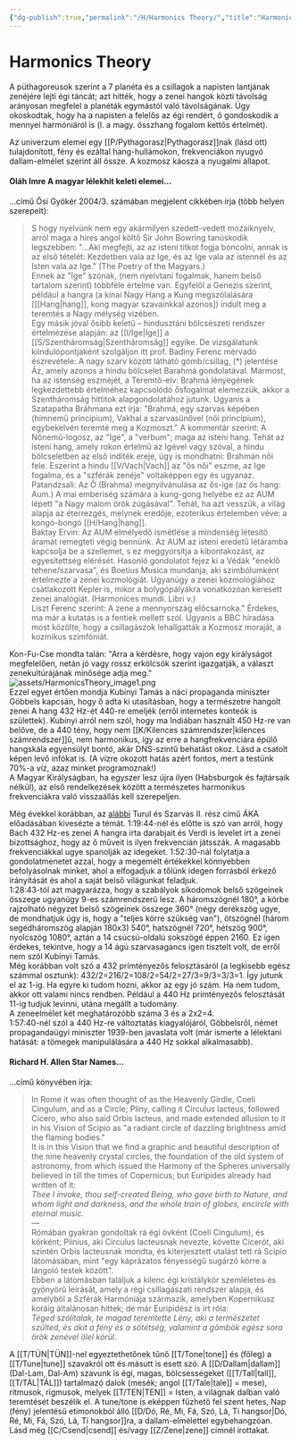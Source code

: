 ```yaml
---
{"dg-publish":true,"permalink":"/H/Harmonics Theory/","title":"Harmonics Theory","tags":["Englishtexttranslated"],"created":"2024-04-22T12:54","updated":"2025-09-24T13:52"}
---
```



# Harmonics Theory

A püthagoreusok szerint a 7 planéta és a csillagok a napisten lantjának zenéjére lejti égi táncát; azt hitték, hogy a zenei hangok közti távolság arányosan megfelel a planéták egymástól való távolságának. Úgy okoskodtak, hogy ha a napisten a felelős az égi rendért, ő gondoskodik a mennyei harmóniáról is (l. a magy. összhang fogalom kettős értelmét).  

Az univerzum elemei egy [[P/Pythagorasz\|Pythagorasz]]nak (lásd ott) tulajdonított, fény és ezáltal hang-hullámokon, frekvenciákon nyugvó dallam-elmélet szerint áll össze. A kozmosz káosza a nyugalmi állapot.  

#### Oláh Imre A magyar lélekhit keleti elemei...

...című Ősi Gyökér 2004/3. számában megjelent cikkében írja (több helyen szerepelt):  
> S hogy nyelvünk nem egy akármilyen szedett-vedett mozaiknyelv, arról maga a híres angol költő Sir John Bowring tanúskodik legszebben: "...Aki megfejti, az az isteni titkot fogja boncolni, annak is az első tételét: Kezdetben vala az Ige, és az Ige vala az istennél és az Isten vala az Ige." (The Poetry of the Magyars.)  
> Ennek az "Ige" szónak, (nem nyelvtani fogalmak, hanem belső tartalom szerint) többféle értelme van. Egyfelől a Genezis szerint, például a hangra (a kínai Nagy Hang a Kung megszólalására \[[[Hang\|hang]], kong magyar szavainkkal azonos\]) indult meg a teremtés a Nagy mélység vizében.  
> Egy másik jóval ősibb keletű – hindusztáni bölcsészeti rendszer értelmezése alapján: az [[I/Ige\|Ige]] a [[S/Szentháromság\|Szentháromság]] egyike. De vizsgálatunk kiindulópontjaként szolgáljon itt prof. Badiny Ferenc mérvadó észrevétele: A nagy szarv között látható gömb/csillag, (\*) jelentése Áz, amely azonos a hindu bölcselet Barahmá gondolatával. Mármost, ha az istenség eszméjét, a Teremtő-elv: Brahmá lényegének legkezdettebb értelméhez kapcsolódó ősfogalmat elemezzük, akkor a Szentháromság hittitok alapgondolatához jutunk. Ugyanis a Szatapatha Bráhmana ezt írja: "Brahmá, egy szarvas képében (hímnemű princípium), Vakhal a szarvasünővel (női princípium), egybekelvén teremté meg a Kozmoszt." A kommentár szerint: A Nőnemű-logosz, az "Ige", a "verbum"; maga az isteni hang. Tehát az isteni hang, amely rokon értelmű az Igével vagy szóval, a hindu bölcseletben az első indíték ereje, úgy is mondhatni: Brahmán női fele. Eszerint a hindu [[V/Vach\|Vach]] az "ős női" eszme, az Ige fogalma, és a "szférák zenéje" voltaképpen egy és ugyanaz.  
> Patandzsali: Az Ő (Brahma) megnyilvánulása az ős-ige (az ős hang: Aum.) A mai emberiség számára a kung-gong helyébe ez az AUM lépett "a Nagy malom örök zúgásával". Tehát, ha azt vesszük, a világ alapja az éterrezgés, melynek eredője, ezoterikus értelemben véve: a kongó-bongó [[H/Hang\|hang]].  
> Baktay Ervin: Az AUM elmélyedő ismétlése a mindenség létesítő áramát remegteti végig bennünk. Az AUM az isteni eredetű létáramba kapcsolja be a szellemet, s ez meggyorsítja a kibontakozást, az egyesítettség elérését. Hasonló gondolatot fejez ki a Védák "éneklő tehene/szarvasa", és Boetius Musica mundanja, aki szimbólumként értelmezte a zenei kozmológiát. Ugyanúgy a zenei kozmológiához csatlakozott Kepler is, mikor a bolygópályákra vonatkozóan keresett zenei analógiát. (Harmonices mundi. Libri v.)  
> Liszt Ferenc szerint: A zene a mennyország előcsarnoka." Érdekes, ma már a kutatás is a fentiek mellett szól. Ugyanis a BBC híradása most közölte, hogy a csillagászok lehallgatták a Kozmosz moraját, a kozmikus szimfóniát.  

Kon-Fu-Cse mondta talán: "Arra a kérdésre, hogy vajon egy királyságot megfelelően, netán jó vagy rossz erkölcsök szerint igazgatják, a választ zenekultúrájának minősége adja meg."  
![assets/HarmonicsTheory_image1.png](/img/user/H/assets/HarmonicsTheory_image1.png)  
Ezzel egyet értően mondja Kubínyi Tamás a náci propaganda miniszter Göbbels kapcsán, hogy ő adta ki utasításban, hogy a természetre hangolt zenei A hang 432 Hz-ét 440-re emeljék (erről internetes konteók is születtek). Kubínyi arról nem szól, hogy ma Indiában használt 450 Hz-re van belőve, de a 440 tény, hogy nem [[K/Kilences számrendszer\|kilences számrendszer]]ű, nem harmonikus, így az erre a hangfrekvenciára épülő hangskála egyensúlyt bontó, akár DNS-szintű behatást okoz. Lásd a csatolt képen levő infókat is. (A vízre okozott hatás azért fontos, mert a testünk 70%-a víz, azaz minket programoznak!)  
A Magyar Királyságban, ha egyszer lesz újra ilyen (Habsburgok és fajtársaik nélkül), az első rendelkezések között a természetes harmonikus frekvenciákra való visszaállás kell szerepeljen.  

Még évekkel korábban, az [alábbi](https://youtu.be/aeRDLskUSZM) Turul és Szarvas II. rész című ÁKA előadásában kivesézte a témát. 1:19:44-nél és előtte is szó van arról, hogy Bach 432 Hz-es zenei A hangra írta darabjait és Verdi is levelet írt a zenei bizottsághoz, hogy az ő műveit is ilyen frekvencián játsszák. A magasabb frekvenciákkal ugye spanolják az idegeket. 1:52:30-nál folytatja a gondolatmenetet azzal, hogy a megemelt értékekkel könnyebben befolyásolnak minket, ahol a elfogadjuk a tőlünk idegen forrásból érkező irányítását és ahol a saját belső világunkat feladjuk.  
1:28:43-tól azt magyarázza, hogy a szabályok síkodomok belső szögeinek összege ugyanúgy 9-es számrendszerű lesz. A háromszögnél 180°, a körbe rajzolható négyzet belső szögeinek összege 360° (négy derékszög ugye, de mondhatjuk úgy is, hogy a "teljes körre szükség van"), ötszögnél (három segédháromszög alapján 180x3) 540°, hatszögnél 720°, hétszög 900°, nyolcszög 1080°, aztán a 14 csúcsú-oldalú sokszögé éppen 2160. Ez igen érdekes, tekintve, hogy a 14 ágú szarvasagancs igen tisztelt volt, de erről nem szól Kubínyi Tamás.  
Még korábban volt szó a 432 prímtényezős felosztásáról (a legkisebb egész számmal osztunk): 432/2=216/2=108/2=54/2=27/3=9/3=3/3=1. Így jutunk el az 1-ig. Ha egyre ki tudom hozni, akkor az egy jó szám. Ha nem tudom, akkor ott valami nincs rendben. Például a 440 Hz prímtényezős felosztását 11-ig tudjuk levinni, utána megállt a tudomány.  
A zeneelmélet két meghatározóbb száma 3 és a 2x2=4.  
1:57:40-nél szól a 440 Hz-re változtatás kiagyalójáról, Göbbelsről, német propagandaügyi miniszter 1939-ben javaslata volt (már ismerte a lélektani hatását: a tömegek manipulálására a 440 Hz sokkal alkalmasabb).  

#### Richard H. Allen Star Names...

...című könyvében írja:
> In Rome it was often thought of as the Heavenly Girdle, Coeli Cingulum, and as a Circle; Pliny, calling it Circulus lacteus, followed Cicero, who also said Orbis lacteus, and made extended allusion to it in his Vision of Scipio as "a radiant circle of dazzling brightness amid the flaming bodies."  
> It is in this Vision that we find a graphic and beautiful description of the nine heavenly crystal circles, the foundation of the old system of astronomy, from which issued the Harmony of the Spheres universally believed in till the times of Copernicus; but Euripides already had written of it:  
> *Thee I invoke, thou self-created Being, who gave birth to Nature, and whom light and darkness, and the whole train of globes, encircle with eternal music.*  
> —  
> Rómában gyakran gondoltak rá égi övként (Coeli Cingulum), és körként; Plinius, aki Circulus lacteusnak nevezte, követte Cicerót, aki szintén Orbis lacteusnak mondta, és kiterjesztett utalást tett rá Scipio látomásában, mint "egy káprázatos fényességű sugárzó körre a lángoló testek között".  
> Ebben a látomásban találjuk a kilenc égi kristálykör szemléletes és gyönyörű leírását, amely a régi csillagászati rendszer alapja, és amelyből a Szférák Harmóniája származik, amelyben Kopernikusz koráig általánosan hittek; de már Euripidész is írt róla:  
> *Téged szólítalak, te magad teremtette Lény, aki a természetet szülted, és akit a fény és a sötétség, valamint a gömbök egész sora örök zenével ölel körül*.  

A [[T/TÜN\|TÜN]]-nel egyeztethetőnek tűnő [[T/Tone\|tone]] és (főleg) a [[T/Tune\|tune]] szavakról ott és másutt is esett szó. A [[D/Dallam\|dallam]] (Dal-Lam, Dal-Am) szavunk is égi, magas, bölcsességeket ([[T/Tall\|tall]], [[T/TÁL\|TÁL]]) tartalmazó dalok (mesék; angol [[T/Tale\|tale]] = mese), ritmusok, rigmusok, melyek [[T/TEN\|TEN]] = Isten, a világnak dalban való teremtését beszélik el. A tune/tone is eképpen fűzhető fel szent hetes, Nap (fény) jelentésű etimonokból álló [[D/Dó, Ré, Mi, Fá, Szó, Lá, Ti hangsor\|Dó, Ré, Mi, Fá, Szó, Lá, Ti hangsor]]ra, a dallam-elmélettel egybehangzóan.  
Lásd még [[C/Csend\|csend]] és/vagy [[Z/Zene\|zene]] címnél írottakat.  